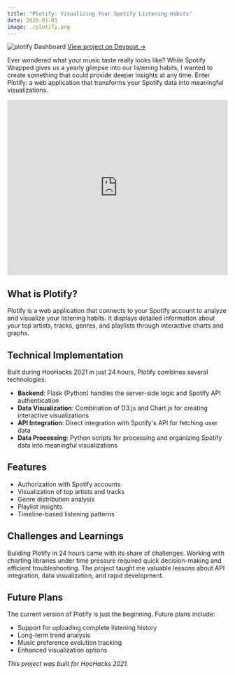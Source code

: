 ```yaml
---
title: "Plotify: Visualizing Your Spotify Listening Habits"
date: 2020-01-01
image: ./plotify.png
---
```


<div class="flex flex-col items-center w-full my-8">
    <img 
        src="/posts/plotify/plotify.png" 
        alt="plotify Dashboard" 
        class="w-3/4 md:w-2/3 lg:w-1/2 h-auto rounded-lg shadow-lg" 
    />
    <a 
        href="https://devpost.com/software/plotify" 
        class="mt-2 text-sm text-blue-300 hover:text-blue-400 italic"
        target="_blank" 
        rel="noopener noreferrer"
    >
        View project on Devpost →
    </a>
</div>

Ever wondered what your music taste really looks like? While Spotify Wrapped gives us a yearly glimpse into our listening habits, I wanted to create something that could provide deeper insights at any time. Enter Plotify: a web application that transforms your Spotify data into meaningful visualizations.

<div class="video-container">
    <iframe
        width="100%"
        height="400"
        src="https://www.youtube.com/embed/-fWwEvjGPtg"
        title="Plotify Demo"
        frameborder="0"
        allow="accelerometer; autoplay; clipboard-write; encrypted-media; gyroscope; picture-in-picture"
        allowfullscreen>
    </iframe>
</div>

## What is Plotify?

Plotify is a web application that connects to your Spotify account to analyze and visualize your listening habits. It displays detailed information about your top artists, tracks, genres, and playlists through interactive charts and graphs.

## Technical Implementation

Built during HooHacks 2021 in just 24 hours, Plotify combines several technologies:

- **Backend**: Flask (Python) handles the server-side logic and Spotify API authentication
- **Data Visualization**: Combination of D3.js and Chart.js for creating interactive visualizations
- **API Integration**: Direct integration with Spotify's API for fetching user data
- **Data Processing**: Python scripts for processing and organizing Spotify data into meaningful visualizations

## Features

- Authorization with Spotify accounts
- Visualization of top artists and tracks
- Genre distribution analysis
- Playlist insights
- Timeline-based listening patterns

## Challenges and Learnings

Building Plotify in 24 hours came with its share of challenges. Working with charting libraries under time pressure required quick decision-making and efficient troubleshooting. The project taught me valuable lessons about API integration, data visualization, and rapid development.

## Future Plans

The current version of Plotify is just the beginning. Future plans include:

- Support for uploading complete listening history
- Long-term trend analysis
- Music preference evolution tracking
- Enhanced visualization options


*This project was built for HooHacks 2021.*
